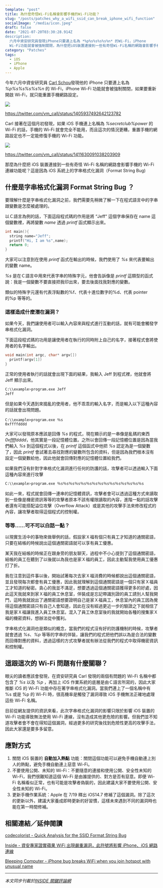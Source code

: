 ```yaml
---
template: "post"
title: 為什麼奇怪Wi-Fi名稱會影響手機的Wi-Fi功能？
slug: "/posts/patches_why_a_wifi_ssid_can_break_iphone_wifi_function"
socialImage: "/media/icon.jpeg"
draft: false
date: "2021-07-20T03:30:28.914Z
description:
  六月中資安研究員發現iPhone只要連上名為 *%p%s%s%s%s%n* 的Wi-Fi，iPhone
  Wi-Fi功能就會被強制關閉，為什麼把iOS裝置連接到一些有奇怪Wi-Fi名稱的網路會影響手機的Wi-Fi連線功能呢？"
category: "Patches"
tags:
  - iOS
  - iPhone
  - Apple
---
```


今年六月中資安研究員 [Carl Schou](https://twitter.com/vm_call)發現他的 iPhone 只要連上名為 _%p%s%s%s%s%n_ 的 Wi-Fi，iPhone Wi-Fi 功能就會被強制關閉，如果要重新開啟 Wi-Fi，就只能重置手機網路設定。

![](/media/ioswifibug_01.png)

<https://twitter.com/vm_call/status/1405937492642123782>

Carl 接著在這個月初發現，如果 iOS 手機連上名稱為 _%secretclub%power_ 的 Wi-Fi 的話，手機的 Wi-Fi 就會完全不能用，而且這次的情況更糟，重置手機的網路設定也不一定能修復手機的 Wi-Fi 功能。

![](/media/ioswifibug_02.png)

<https://twitter.com/vm_call/status/1411630091038203909>

那麼為什麼把 iOS 裝置連接到一些有奇怪 Wi-Fi 名稱的網路會影響手機的 Wi-Fi 連線功能呢？這是因為 iOS 系統上的字串格式化漏洞（Format String Bug)

## 什麼是字串格式化漏洞 Format String Bug ？

要理解什麼是字串格式化漏洞之前，我們需要先稍微了解一下在程式語言中的字串跟變數是怎麼被處理的。

以Ｃ語言為例的話，下面這段程式碼的作用是將 “Jeff“ 這個字串保存在 name 這個變數裡，再將變數 _name_ 透過 _printf_ 函式顯示出來。

```c
int main(){
  string name="Jeff";
  printf("Hi, I am %s",name);
  return 0;
}
```

大家可以注意到在使用 _printf_ 函式在輸出的時候，我們使用了 _%s_ 來代表要輸出的變數 name。

_%s_ 是在Ｃ語言中用來代表字串的特殊字元，他會告訴像是 _printf_ 這類型的函式說：我是一個變數不要直接把我印出來，要去後面找我對應的變數。

類似的特殊字元還有代表浮點數的%f、代表十進位數字的%d、代表 pointer 的%p 等等的。

### 這樣造成什麼潛在漏洞？

如果今天，我們讓使用者可以輸入內容來與程式進行互動的話，就有可能會觸發字串格式化漏洞。

下面這段程式碼的功用是讓使用者在執行的同時附上自己的名字，接著程式會將使用者的名字輸出。

```c
void main(int argc, char* argv[])
  printf(argv[1])
}
```

正常的使用者執行的話就會出現下面的結果，我輸入 Jeff 到程式裡，他就會將 Jeff 顯示出來。

```bash
C:\\example>program.exe Jeff
Jeff
```

但是如果今天遇到來搗亂的使用者，他不乖乖的輸入名字，而是輸入以下這種內容的話就會出現問題。

```shell
C:\\example>program.exe ％s
0xffffdddd
```

大家可以發現原本應該是回傳 _%s_ 的程式，現在顯示的是一串像是亂碼的東西 _0xffffdddd_，他其實是一段記憶體位置。之所以會回傳一段記憶體位置是因為當我們輸入 _%s_ 到這個程式以後，在 _printf_ 這個函式中他把 _%s_ 認定為是一個變數了，因此 _printf_ 會試著去尋找對應的變數所包含的資料，但是因為我們根本沒有設定一個變數給他，因此他就會回傳對應的記憶體位置給我們。

如果我們沒有針對字串格式化漏洞進行任何的防護的話，攻擊者可以透過輸入下面這種內容來進行攻擊

```bash
C:\\example>program.exe ％s％s％s％s％s％s％s％s％s％s％s％s％s％s％s
```

如此一來，程式就會回傳一連串的記憶體資訊，攻擊者會可以透過這種方式來讀取到一些像是機密資訊等等的攻擊者原本不該有權限讀取的內容，進階一點的話攻擊者還有可能搭配溢位攻擊（Overflow Attack）或是其他的攻擊手法來修改程式的內容，讓攻擊者取得這個程式的控制權。

### 等等......可不可以白話一點？

以現實生活中的事物來做舉例的話，假設家Ｘ福有個只有員工才知道的通關密語，只要在結帳的時候說出這個通關密語就可以享有員工優惠。

某天我在結帳的時候正在跟身旁的朋友聊天，過程中不小心提到了這個通關密語，結帳的員工在聽到了以後就以為我也是家Ｘ福的員工，因此主動幫我使用員工優惠打了折。

我在注意到這件事以後，開始試著每次去家Ｘ福消費的時候都說出這個通關密語，並且發現每次都會有員工優惠，因此我就理解到這個通關密語是一個只有家Ｘ福員工才知道的秘密。貪心的我並不滿足，想要透過這個通關密語獲得更多的好處，因此這天我就來到家Ｘ福的員工休息室，佯裝成是忘記帶識別證的員工請別人幫我開門，這時我就說出了通關密語想要證明自己是家Ｘ福員工，休息室內的員工因為覺得這個通關密語只有自己人會知道，因此在沒有經過更近一步的驗證之下就相信了我是家Ｘ福讓我進入員工休息室。混入了員工休息室後的我就開始各種的搜集家Ｘ福的機密資料，想辦法從中獲利。

字串格式化漏洞也是類似的概念，當我們的程式沒有好的防護機制的時候，攻擊者就會透過 _%s_、_%p_ 等等的字串的佯裝，讓我們的程式把他們誤以為是合法的變數而回傳對應的資料，透過這樣的方式攻擊者就有辦法從我們的程式中取得機密資訊和控制權。

## 這跟這次的 Wi-Fi 問題有什麼關聯？

眼尖的讀者應該會發現，在資安研究員 Carl 發現的兩個有問題的 Wi-Fi 名稱中都包含了 _%s_ 以及 _%p_ ，再加上 iOS 作業系統的底層是由Ｃ語言所寫的，因此大家推斷 iOS 的 Wi-Fi 功能中存在著字串格式化漏洞。當我們連上了一個名稱中有 %s 或是 %p 的 Wi-Fi 時，很高機率是觸發了漏洞導致 iOS 手機無法正確地處理這些 Wi-Fi 名稱。

目前從網友提供的資訊來看，此次字串格式化漏洞的影響只限於影響 iOS 裝置的 Wi-Fi 功能導致無法使用 Wi-Fi 連線，沒有造成其他更危險的影響。但我們並不知道攻擊者會不會在得知這個漏洞，經過更多的研究後找到危險性更高的攻擊手法，因此大家還是要多多留意。

## 應對方式

1. 關閉 iOS 裝置的 **自動加入熱點** 功能：關閉這個功能可以避免手機自動連上別人的熱點，避免手機自動連上惡意 Wi-Fi。
2. 不要使用公開、未知的 Wi-Fi：不要隨意的連接和使用公開、安全性未知的 Wi-Fi，我們很難知道這個 Wi-Fi 是由誰提供的、對方是否有惡意。即便 Wi-Fi 名稱看似正常，也有可能是攻擊者偽裝的，因此建議大家不要使用公開、安全性未知的 Wi-Fi。
3. 更新手機作業系統：Apple 在 7/19 釋出 iOS14.7 修補了這個漏洞。除了這次的更新以外，建議大家養成即時更新的好習慣，這樣未來遇到不同的漏洞時也能在第一時間修補。

## 相關連結／延伸閱讀

[codecolorist - Quick Analysis for the SSID Format String Bug](https://blog.chichou.me/2021/06/20/quick-analysis-wifid/)

[Inside - 資安專家證實蘋果 WiFi 出現嚴重漏洞，此符號將影響 iPhone、iOS 網路連線](https://www.inside.com.tw/article/24095-researcher-finds-network-names-percent-may-disable-wifi)

[Bleeping Computer - iPhone bug breaks WiFi when you join hotspot with unusual name](https://www.bleepingcomputer.com/news/security/iphone-bug-breaks-wifi-when-you-join-hotspot-with-unusual-name/)

---

_本文同步刊載於[INSIDE 關鍵評論網](https://www.inside.com.tw/article/24173-iphone-bug-breaks-wifi-how-to-protect-yourself)_
